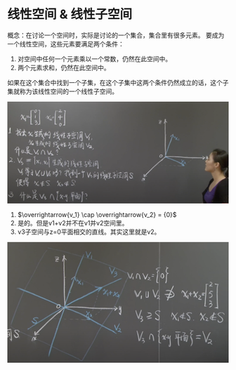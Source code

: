 

# 线性空间 & 线性子空间

概念：在讨论一个空间时，实际是讨论的一个集合，集合里有很多元素。
要成为一个线性空间，这些元素要满足两个条件：
1. 对空间中任何一个元素乘以一个常数，仍然在此空间中。
2. 两个元素求和，仍然在此空间中。

如果在这个集合中找到一个子集，在这个子集中这两个条件仍然成立的话，这个子集就称为该线性空间的一个线性子空间。


![alt text](image-3.png)

1. $\overrightarrow{v_1} \cap \overrightarrow{v_2} = {0}$
2. 是的。但是v1+v2并不在v1并v2空间里。
3. v3子空间与z=0平面相交的直线。其实这里就是v2。

![alt text](image-4.png)